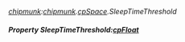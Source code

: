 _[chipmunk](../../modules/chipmunk/chipmunk-module.md):[chipmunk](../../modules/chipmunk/chipmunk-module.md).[cpSpace](../../modules/chipmunk/chipmunk-cpspace.md).SleepTimeThreshold_
##### Property SleepTimeThreshold:[cpFloat](../../modules/chipmunk/chipmunk-cpfloat.md)
